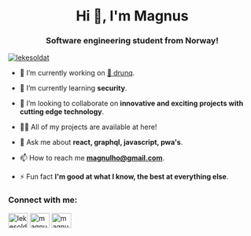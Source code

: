 <h1 align="center">Hi 👋, I'm Magnus</h1>
<h3 align="center">Software engineering student from Norway!</h3>

<p align="left"> <a href="https://twitter.com/lekesoldat" target="blank"><img src="https://img.shields.io/twitter/follow/lekesoldat?logo=twitter&style=for-the-badge" alt="lekesoldat" /></a> </p>

- 🔭 I’m currently working on [🍻 drunq](https://github.com/Lekesoldat/drunq).

- 🌱 I’m currently learning **security**.

- 👯 I’m looking to collaborate on **innovative and exciting projects with cutting edge technology**.

- 👨‍💻 All of my projects are available at here!

- 💬 Ask me about **react, graphql, javascript, pwa's**.

- 📫 How to reach me **magnulho@gmail.com**.

- ⚡ Fun fact **I'm good at what I know, the best at everything else**.

<h3 align="left">Connect with me:</h3>
<p align="left">
<a href="https://twitter.com/lekesoldat" target="blank"><img align="center" src="https://raw.githubusercontent.com/rahuldkjain/github-profile-readme-generator/neutral-icons/src/images/icons/Social/twitter.svg" alt="lekesoldat" height="30" width="40" /></a>
<a href="https://linkedin.com/in/magnusholtet" target="blank"><img align="center" src="https://raw.githubusercontent.com/rahuldkjain/github-profile-readme-generator/neutral-icons/src/images/icons/Social/linked-in-alt.svg" alt="magnusholtet" height="30" width="40" /></a>
<a href="https://instagram.com/magnusandmyggen" target="blank"><img align="center" src="https://raw.githubusercontent.com/rahuldkjain/github-profile-readme-generator/neutral-icons/src/images/icons/Social/instagram.svg" alt="magnusandmyggen" height="30" width="40" /></a>
</p>
